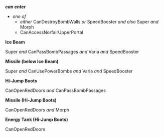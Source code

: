 ﻿***can enter***

- *one of*
  - *either* CanDestroyBombWalls *or* SpeedBooster *and also* Super *and* Morph
  - CanAccessNorfairUpperPortal

**Ice Beam**

Super *and* CanPassBombPassages *and* Varia *and* SpeedBooster

**Missile (below Ice Beam)**

Super *and* CanUsePowerBombs *and* Varia *and* SpeedBooster

**Hi-Jump Boots**

CanOpenRedDoors *and* CanPassBombPassages

**Missile (Hi-Jump Boots)**

CanOpenRedDoors *and* Morph

**Energy Tank (Hi-Jump Boots)**

CanOpenRedDoors
